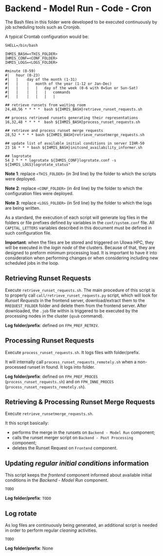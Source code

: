 # Backend - Model Run - Code - Cron

The Bash files in this folder were developed to be executed continuously by job scheduling tools such as Cronjob.

A typical Crontab configuration would be:

	SHELL=/bin/bash

	IHMIS_BASH=<THIS_FOLDER>
    IHMIS_CONF=<CONF_FOLDER>
    IHMIS_LOGS=<LOGS_FOLDER>

    #minute (0-59)
    #|   hour (0-23)
    #|   |    day of the month (1-31)
    #|   |    |   month of the year (1-12 or Jan-Dec)
    #|   |    |   |   day of the week (0-6 with 0=Sun or Sun-Sat)
    #|   |    |   |   |   commands
    #|   |    |   |   |   |

    ## retrieve runsets from waiting room
    24,40,56 * * * *  bash ${IHMIS_BASH}retrieve_runset_requests.sh

    ## process retrieved runsets generating their representations
    16,32,48 * * * *  bash ${IHMIS_BASH}process_runset_requests.sh

	## retrieve and process runset merge requests
	28,52 * * * * bash ${IHMIS_BASH}retrieve_runsetmerge_requests.sh

    ## update list of available initial conditions in server IIHR-50
    23 16 * * * bash ${IHMIS_BASH}initcond_availability_informer.sh

    ## logrotate
    54 2 * * * logrotate ${IHMIS_CONF}logrotate.conf -s ${IHMIS_LOGS}logrotate_status"

**Note 1**: replace ```<THIS_FOLDER>``` (in 3rd line) by the folder to which the scripts were deployed.
 
**Note 2**: replace ```<CONF_FOLDER>``` (in 4rd line) by the folder to which the configuration files were deployed.

**Note 3**: replace ```<LOGS_FOLDER>``` (in 5rd line) by the folder to which the logs are being written.

As a standard, the execution of each script will generate log files in the folders or file prefixes defined by variables in the ```conf/system.conf``` file. All ```CAPITAL_LETTERS``` variables described in this document must be defined in such configuration file.

**Important**: when the files are be stored and triggered on UIowa HPC, they will be executed in the *login node* of the clusters. Because of that, they are designed to preform minimum processing load. It is important to have it into consideration when performing changes or when considering including new scheduled jobs in the loop.     

## Retrieving Runset Requests

Execute ```retrieve_runset_requests.sh```. The main procedure of this script is to properly call ```call/retrieve_runset_requests.py``` script, which will look for *Runset Requests* in the frontend server, download/extract them to the ```RREQUEST_FOLDER``` folder and delete them from the frontend server. After downloaded, the ```.job``` file within is triggered to be executed by the processing nodes in the cluster (```qsub``` command).     

**Log folder/prefix**: defined on ```FPH_PREF_RETRIV```.

## Processing Runset Requests

Execute ```process_runset_requests.sh```. It logs files with  folder/prefix.

It will internally call ```process_runset_requests_remotely.sh``` when a non-processed runset in found. It logs into  folder.

**Log folder/prefix**: defined on ```FPH_PREF_PROCES``` (```process_runset_requests.sh```) and on ```FPH_INNE_PROCES``` (```process_runset_requests_remotely.sh```).

## Retrieving & Processing Runset Merge Requests

Execute ```retrieve_runsetmerge_requests.sh```.

It this script basically:

- performs the merge in the runsets on ```Backend - Model Run``` component; 
- calls the runset merger script on ```Backend - Post Processing``` component;
- deletes the Runset Request on ```Frontend``` component.

## Updating *regular initial conditions* information

This script keeps the *frontend* component informed about available initial conditions in the *Backend - Model Run* component.

```TODO```

**Log folder/prefix**: ```TODO``` 

## Log rotate

As log files are continuously being generated, an additional script is needed in order to perform regular *cleaning* activities.

```TODO```

**Log folder/prefix**: None